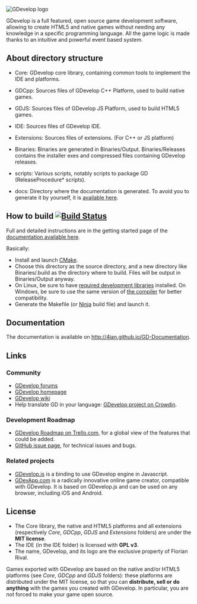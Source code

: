 ![GDevelop logo](https://raw.githubusercontent.com/4ian/GD/master/Core/docs/images/gdlogo.png "GDevelop logo")

GDevelop is a full featured, open source game development software, allowing to create HTML5 and native games
without needing any knowledge in a specific programming language. All the game logic is made thanks to an
intuitive and powerful event based system.

About directory structure
-------------------------

* Core: GDevelop core library, containing common tools to implement the IDE and platforms.
* GDCpp: Sources files of GDevelop C++ Platform, used to build native games.
* GDJS: Sources files of GDevelop JS Platform, used to build HTML5 games.
* IDE: Sources files of GDevelop IDE.
* Extensions: Sources files of extensions. (For C++ or JS platform)

* Binaries: Binaries are generated in Binaries/Output. Binaries/Releases contains the installer exes and compressed files containing GDevelop releases.

* scripts: Various scripts, notably scripts to package GD (ReleaseProcedure* scripts).
* docs: Directory where the documentation is generated. To avoid you to generate it by yourself, it is [available here](http://4ian.github.io/GD-Documentation).

How to build [![Build Status](https://travis-ci.org/4ian/GD.svg?branch=master)](https://travis-ci.org/4ian/GD)
------------

Full and detailed instructions are in the getting started page of the [documentation available here](http://4ian.github.io/GD-Documentation).

Basically:

* Install and launch [CMake].
* Choose this directory as the source directory, and a new directory like Binaries/.build
as the directory where to build. Files will be output in Binaries/Output anyway.
* On Linux, be sure to have [required development libraries](http://4ian.github.io/GD-Documentation/GDCore%20Documentation/setup_dev_env.html) installed. On Windows, be sure to use the same version of [the compiler](http://4ian.github.io/GD-Documentation/GDCore%20Documentation/setup_dev_env.html) for better compatibility.
* Generate the Makefile (or [Ninja] build file) and launch it.

Documentation
-------------

The documentation is available on http://4ian.github.io/GD-Documentation.

Links
-----

### Community

* [GDevelop forums](http://forum.compilgames.net)
* [GDevelop homepage](http://www.compilgames.net)
* [GDevelop wiki](http://wiki.compilgames.net)
* Help translate GD in your language: [GDevelop project on Crowdin](https://crowdin.com/project/gdevelop).

### Development Roadmap

* [GDevelop Roadmap on Trello.com](https://trello.com/b/qf0lM7k8/gdevelop-roadmap), for a global view of the features that could be added.
* [GitHub issue page](https://github.com/4ian/GD/issues), for technical issues and bugs.

### Related projects

* [GDevelop.js](https://github.com/4ian/GDevelop.js) is a binding to use GDevelop engine in Javascript. 
* [GDevApp.com](https://gdevapp.com) is a radically innovative online game creator, compatible with GDevelop. It is based on GDevelop.js and can be used on any browser, including iOS and Android.

License
-------

* The Core library, the native and HTML5 platforms and all extensions (respectively *Core*, *GDCpp*, *GDJS* and *Extensions* folders) are under the **MIT license**.
* The IDE (in the IDE folder) is licensed with **GPL v3**.
* The name, GDevelop, and its logo are the exclusive property of Florian Rival.

Games exported with GDevelop are based on the native and/or HTML5 platforms (see *Core*, *GDCpp* and *GDJS* folders): these platforms are distributed under the MIT license, so that you can **distribute, sell or do anything** with the games you created with GDevelop. In particular, you are not forced to make your game open source.


[CMake]:http://www.cmake.org/
[Ninja]:http://martine.github.io/ninja/

